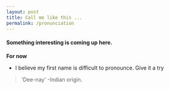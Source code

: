 ```yaml
---
layout: post
title: Call me like this ... 
permalink: /pronunciation
---
```


#### Something interesting is coming up here.

**For now**

-  I believe my first name is difficult to pronounce. Give it a try

> 'Dee-nay' -Indian origin.
